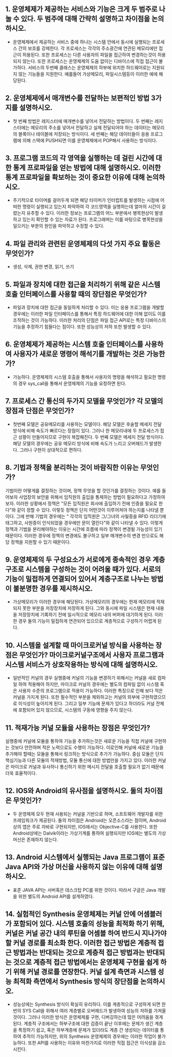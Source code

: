 
## 1.  운영체제가 제공하는 서비스와 기능은 크게 두 범주로 나눌 수 있다. 두 범주에 대해 간략히 설명하고 차이점을 논의하시오. 
*   운영체제에서 제공하는 서비스 중에 하나는 시스템 안에서 동시에 실행되는 프로세스 간의 보호를 강제한다. 각 프로세스는 각각의 주소광간에 연관된 메모리에만 접근이 허용된다. 또한 프로세스는 다른 사용자의 파일을 접근하여 변경하는것이 허용되지 않는다. 또한 프로세스는 운영체제의 도움 없이는 디바이스에 직접 접근이 불가하다. 서비스의 두번째 클래스는 운영체제의 하부에 위치한 하드웨어로는 지원되지 않는 기능들을 지원한다. 예를들어 가상메모리, 파일시스템등이 이러한 예에 해당된다. 

## 2. 운영체제에서 매개변수를 전달하는 보편적인 방법 3가지를 설명하시오. 
*   첫 번째 방법은 레지스터에 매개변수를 넣어서 전달하는 방법이다. 두 번째는 레지스터에는 메모리의 주소를 넣어서 전달하고 실제 전달되어야 하는 데이터는 메모리의 블록이나 테이블에 저장되는 방식이다. 세 번째는 해당 데이터들이 응용 프로그램에 의해 스택에 PUSH되면 이를 운영체제에서 POP해서 사용하는 방식이다.    

## 3. 프로그램 코드의 각 영역을 실행하는 데 걸린 시간에 대한 통계 프로파일을 얻는 방법에 대해 설명하시오. 이러한 통계 프로파일을 확보하는 것이 중요한 이유에 대해 논의하시오. 
*   주기적으로 타이머를 걸어두게 되면 해당 타이머가 인터럽트를 발생하는 시점에 어떠한 명령이 실행되고 있는지 파악하여 각 코드영역을 실행하는데 얼마의 시간이 걸렸는지 유추할 수 있다. 이러한 정보는 프로그램의 어느 부분에서 병목현상이 발생하고 있는지 확인할 수 있는 자료가 된다. 프로그래머는 이를 바탕으로 병목현상을 일으키는 부분의 원인을 파악하고 수정할 수 있다. 

## 4. 파일 관리와 관련된 운영체제의 다섯 가지 주요 활동은 무엇인가? 
*   생성, 삭제, 권한 변경, 읽기, 쓰기 

## 5. 파일과 장치에 대한 접근을 처리하기 위해 같은 시스템 호출 인터페이스를 사용할 때의 장단점은 무엇인가? 
*   파일과 장치에 대한 접근을 동일하게 처리할 수 있다. 이는 응용 프로그램을 개발할 경우에는 이러한 파일 인터페이스를 통해서 특정 하드웨어에 대한 이해 없이도 이를 조작하는 것이 가능하다. 이러한 처리의 단점은 파일 접근 API로는 특정 디바이스의 기능을 추정하기 힘들다는 점이다. 또한 성능상의 저하 또한 발생할 수 있다. 

## 6. 운영체제가 제공하는 시스템 호출 인터페이스를 사용하여 사용자가 새로운 명령어 해석기를 개발하는 것은 가능한가?
*   가능하다. 운영체제의 시스템 호출을 통해서 사용자의 명령을 해석하고 필요한 명령의 경우 sys_call을 통해서 운영체제의 기능을 요청하면 된다. 

## 7. 프로세스 간 통신의 두가지 모델을 무엇인가? 각 모델의 장점과 단점은 무엇인가? 
*   첫번째 모델은 공유메모리를 사용하는 모델이다. 해당 모델은 후술할 메세지 전달 방식에 비해 속도가 빠르다는 장점이 있다. 그러나 한 메모리내에 두 프로세스가 접근 상황이 만들어지므로 구현이 복잡해진다. 두 번째 모델은 메세지 전달 방식이다. 해당 모델의 경우에는 공유 메모리 방식에 비해 속도가 느리고 오버헤드가 발생한다. 그러나 구현이 상대적으로 편하다. 

## 8. 기법과 정책을 분리하는 것이 바람직한 이유는 무엇인가? 
기법이란 어떻게를 결정하는 것이며, 정책 무엇을 할 것인가를 결정하는 것이다. 예를 들어보자 사업장의 보안을 위해서 임직원의 출입을 통제하는 방법이 필요하다고 가정하여 보자. 이러한 상황에서 정책은 "모든 임직원은 회사에 출입하기 전에 인증을 필요로 한다"와 같이 정할 수 있다. 이렇듯 정책은 단지 어떤것이 이루어져야 하는지를 나타낼 뿐이다. 그에 반해 기법의 경우에는 " 각각의 임직원은 그/그녀의 사웢증을 RFID 리더기에 태그하고, 사원증이 인식되었을 경우에만 문이 열린다"와 같이 나타낼 수 있다. 이렇게 정책과 기법을 분리해야하는 이유는 시간에 흐름에 따라 정책이 변경될 가능성이 있기 때문이다. 이러한 경우에 정책의 변경에도 불구하고 일부 매개변수의 변경 만으로도 해당 정책을 지원할 수 있기 때문이다. 

## 9. 운영체제의 두 구성요소가 서로에게 종속적인 경우 계층구조로 시스템을 구성하는 것이 어려울 때가 있다. 서로의 기능이 밀접하게 연결되어 있어서 계층구조로 나누는 방법이 불분명한 경우를 제시하시오.
*   가상메모리가 이러한 경우에 해당된다. 가상메모리의 경우에는 현재 메모리에 적재되지 못한 부분을 저장장치에 저장하게 된다. 그와 동시에 파일 시스템은 현재 내용을 저장장치에 기록하기 전에 일시적으로 메모리 내의 버퍼에 대기하게 된다. 이러한 경우 둘의 기능이 밀접하게 연관되어 있으므로 계층적으로 구성하기 어렵게 된다. 

## 10. 시스템을 설계할 때 마이크로커널 방식을 사용하는 장점은 무엇인가? 마이크로커널구조에서 사용자 프로그램과 시스템 서비스가 상호작용하는 방식에 대해 설명하시오. 
*   일반적인 커널의 경우 실행중에 커널의 기능을 변경하기 위해서는 커널을 새로 컴파일 하여 적용해야 하지만, 마이크로 커널의 경우에는 별도의 컴파일 없이 시스템 혹은 사용자 수준의 프로그램으로 적용이 가능하다. 이러한 특징으로 인해 보다 적은 커널을 가지게 된다. 또한 필수적인 부분을 제외하고는 커널의 외부에 구현하였으므로 이식성이 높아지게 된다. 그리고 일부 기능에 문제가 있다고 하더라도 커널 잔체에 포함되어 있지 않으므로, 시스템의 구동에 영향을 주지 않는다. 

## 11. 적재가능 커널 모듈을 사용하는 장점은 무엇인가? 
실행중에 커널에 모듈을 통하여 기능을 추가하는것은 새로운 기능을 직접 커널에 구현하는 것보다 안전하며 적은 노력으로도 수행이 가능하다. 이로인해 커널에 새로운 기능을 추가해야 할때는 모듈을 통해서 링크하는 방식으로 추가가 가능하다. 중심 모듈은 단지 핵심기능과 다른 모듈의 적재방법, 모듈 통신에 대한 방법만을 가지고 있다. 이러한 커널은 마이크로 커널과 유사하나 통신하기 위한 메시지 전달을 호출할 필요가 없기 때문에 더욱 효율적이다. 

## 12. IOS와 Android의 유사점을 설명하시오. 둘의 차이점은 무엇인가? 
*   두 운영체제 모두 현재 사용되는 커널을 기반으로 하며, 소프트웨어 개발자를 위한 프레임워크가 제공된다. 둘의 차이점은 Andrioid는 오픈소스라는 점이며, Android상의 앱은 주로 자바로 구현되지만, IOS에서는 Objective-C를 사용한다. 또한 Android상에는 Dalvik이라는 가상기계를 통하여 실행되지만 IOS에는 별도의 가상머신은 존재하지 않는다. 

## 13. Android 시스템에서 실행되는 Java 프로그램이 표준 Java API와 가상 머신을 사용하지 않는 이유에 대해 설명하시오. 
*   표준 JAVA API는 서버혹은 데스크탑 PC를 위한 것이다. 따라서 구글은 Java 개발을 위한 별도의 Android API를 설계하였다. 

## 14. 실험적인 Synthesis 운영체제는 커널 안에 어셈블러가 포함되어 있다. 시스템 호출의 성능을 최적화 하기 위해, 커널은 커널 공간 내의 루틴을 어셈블 하여 반드시 지나가야 할 커널 경로를 최소화 한다. 이러한 접근 방법은 계층적 접근 방법과는 반대되는 것으로 계층적 접근 방법과는 반대되는 것으로 계층적 접근 방법에서는 운영체제 구현을 쉽게 하기 위해 커널 경로를 연장한다. 커널 설계 측면과 시스템 성능 최적화 측면에서 Synthesis 방식의 장단점을 논의하시오. 
*   성능상에는 Synthesis 방식이 확실히 유리하다. 이를 계층적으로 구성하게 되면 한 번의 SYS Call을 위해서 여러 계층별로 오버헤드가 발생하여 성능의 저하를 가져올 것이다. 그러나 이러한 방식은 운영체제를 구현, 디버깅하는데 많은 어려움을 겪게 된다. 계층적 구조에서는 하부구조에 대한 검증이 끝난 이후에는 문제가 생긴 계층을 특정하기 쉽고, 혹은 하부계층에 문제가 있더라도 계층 간 생성되는 데이터를 통하여 추적이 가능하지만, 위의 Synthesis 운영체제의 경우에는 이러한 작업이 불가능하다. 또한 API를 사용하는 이유와 마찬가지로 이러한 직접 접근은 이식성을 감소시킨다. 


